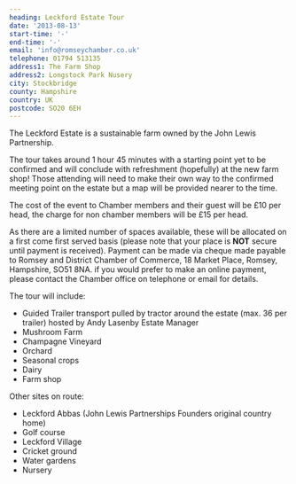 ```yaml
---
heading: Leckford Estate Tour
date: '2013-08-13'
start-time: '-'
end-time: '-'
email: 'info@romseychamber.co.uk'
telephone: 01794 513135
address1: The Farm Shop
address2: Longstock Park Nusery
city: Stockbridge
county: Hampshire
country: UK
postcode: SO20 6EH
---
```

The Leckford Estate is a sustainable farm owned by the John Lewis Partnership.

The tour takes around 1 hour 45 minutes with a starting point yet to be confirmed and will conclude with refreshment (hopefully) at the new farm shop! Those attending will need to make their own way to the confirmed meeting point on the estate but a map will be provided nearer to the time.

The cost of the event to Chamber members and their guest will be £10 per head, the charge for non chamber members will be £15 per head.

As there are a limited number of spaces available, these will be allocated on a first come first served basis (please note that your place is **NOT** secure until payment is received). Payment can be made via cheque made payable to Romsey and District Chamber of Commerce, 18 Market Place, Romsey, Hampshire, SO51 8NA. if you would prefer to make an online payment, please contact the Chamber office on telephone or email for details.

The tour will include:

- Guided Trailer transport pulled by tractor around the estate (max. 36 per trailer) hosted by Andy Lasenby Estate Manager
- Mushroom Farm
- Champagne Vineyard
- Orchard
- Seasonal crops
- Dairy
- Farm shop

Other sites on route:

- Leckford Abbas (John Lewis Partnerships Founders original country home)
- Golf course
- Leckford Village
- Cricket ground
- Water gardens
- Nursery
